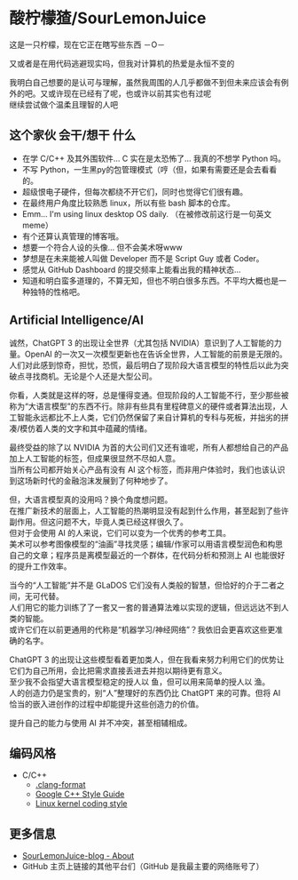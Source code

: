 # 酸柠檬猹/SourLemonJuice

这是一只柠檬，现在它正在瞎写些东西 －O－

又或者是在用代码逃避现实吗，但我对计算机的热爱是永恒不变的

我明白自己想要的是认可与理解，虽然我周围的人几乎都做不到但未来应该会有例外的吧。又或许现在已经有了呢，也或许以前其实也有过呢\
继续尝试做个温柔且理智的人吧

## 这个家伙 会干/想干 什么

- 在学 C/C++ 及其外围软件... C 实在是太恐怖了... 我真的不想学 Python 吗。
- 不写 Python，一生黑py的包管理模式（哼（但，如果有需要还是会去看看的。
- 超级恨电子硬件，但每次都绕不开它们，同时也觉得它们很有趣。
- 在最终用户角度比较熟悉 linux，所以有些 bash 脚本的仓库。
- Emm... I'm using linux desktop OS daily. （在被修改前这行是一句英文meme）
- 有个还算认真管理的博客哦。
- 想要一个符合人设的头像... 但不会美术呀www
- 梦想是在未来能被人叫做 Developer 而不是 Script Guy 或者 Coder。
- 感觉从 GitHub Dashboard 的提交频率上能看出我的精神状态...
- 知道和明白蛮多道理的，不算无知，但也不明白很多东西。不平均大概也是一种独特的性格吧。

## Artificial Intelligence/AI

诚然，ChatGPT 3 的出现让全世界（尤其包括 NVIDIA）意识到了人工智能的力量。OpenAI 的一次又一次模型更新也在告诉全世界，人工智能的前景是无限的。\
人们对此感到惊奇，担忧，恐慌，最后明白了现阶段大语言模型的特性后以此为突破点寻找商机。无论是个人还是大型公司。

你看，人类就是这样的呀，总是懂得变通。但现阶段的人工智能不行，至少那些被称为“大语言模型”的东西不行。除非有些具有里程碑意义的硬件或者算法出现，人工智能永远都比不上人类，它们仍然保留了来自计算机的专科与死板，并拙劣的拼凑/模仿着人类的文字和其中蕴藏的情绪。

最终受益的除了以 NVIDIA 为首的大公司们又还有谁呢，所有人都想给自己的产品加上人工智能的标签，但成果很显然不尽如人意。\
当所有公司都开始关心产品有没有 AI 这个标签，而非用户体验时，我们也该认识到这场新时代的金融泡沫发展到了何种地步了。

但，大语言模型真的没用吗？换个角度想问题。\
在推广新技术的层面上，人工智能的热潮明显没有起到什么作用，甚至起到了些许副作用。但这问题不大，毕竟人类已经这样很久了。\
但对于会使用 AI 的人来说，它们可以变为一个优秀的参考工具。\
美术可以参考图像模型的“油画”寻找灵感；编辑/作家可以用语言模型润色和构思自己的文章；程序员是离模型最近的一个群体，在代码分析和预测上 AI 也能很好的提升工作效率。

当今的“人工智能”并不是 GLaDOS 它们没有人类般的智慧，但恰好的介于二者之间，无可代替。\
人们用它的能力训练了了一套又一套的普通算法难以实现的逻辑，但远远达不到人类的智能。\
或许它们在以前更通用的代称是“机器学习/神经网络”？我依旧会更喜欢这些更准确的名字。

ChatGPT 3 的出现让这些模型看着更加类人，但在我看来努力利用它们的优势让它们为自己所用，会比把需求直接丢进去并抱以期待更有意义。\
至少我不会指望大语言模型稳定的授人以 鱼，但可以用来简单的授人以 渔。\
人的创造力仍是宝贵的，别“人”整理好的东西仍比 ChatGPT 来的可靠。但将 AI 恰当的嵌入进创作的过程中却能提升这些创造力的价值。

提升自己的能力与使用 AI 并不冲突，甚至相辅相成。

## 编码风格

- C/C++
  - [.clang-format](https://gist.github.com/SourLemonJuice/047f051f2d6365aed547826d22b2a516)
  - [Google C++ Style Guide](https://google.github.io/styleguide/cppguide.html)
  - [Linux kernel coding style](https://www.kernel.org/doc/html/latest/process/coding-style.html)

## 更多信息

- [SourLemonJuice-blog - About](https://sourlemonjuice.github.io/SourLemonJuice-blog/about)
- GitHub 主页上链接的其他平台们（GitHub 是我最主要的网络账号了）
